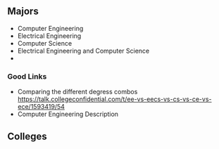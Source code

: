 ```toc
```

## Majors
- Computer Engineering
- Electrical Engineering
- Computer Science
- Electrical Engineering and Computer Science
- 
### Good Links
- Comparing the different degress combos https://talk.collegeconfidential.com/t/ee-vs-eecs-vs-cs-vs-ce-vs-ece/1593419/54
- Computer Engineering Description 
## Colleges